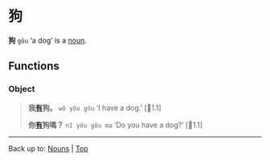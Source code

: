 # 狗

**狗** `gǒu` ‘a dog’ is a [noun](../index.md).

## Functions

### Object

> **我[有](../../verbs/y/you3.md)狗。** `wǒ yǒu gǒu` ‘I have a dog.’ \[🦉1.1\]
>
> **你[有](../../verbs/y/you3.md)狗嗎？** `nǐ yǒu gǒu ma` ‘Do you have a dog?’ \[🦉1.1\]

----

Back up to: [Nouns](../index.md) | [Top](../../index.md)
